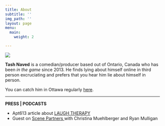 ```yaml
---
title: About
subtitle: ''
img_path: ''
layout: page
menu:
  main:
    weight: 2

---
```

![](/images/CapitalComedy_Pub101_137.jpg)

**Tash Naved** is a comedian/producer based out of Ontario, Canada who has been _in the game_ since 2013. He finds lying about himself online in third person excruciating and prefers that you hear him lie about himself in person.

You can catch him in Ottawa regularly [here](https://www.eventbrite.ca/o/comedy-ottawa-10826961900 "eventbrite").

***

**PRESS | PODCASTS**

* Apt613 article about [LAUGH THERAPY](https://apt613.ca/laugh-therapy/ "LT apt613 ")
* Guest on [Scene Partners ](https://podcasts.apple.com/us/podcast/sex-advice-im-good-at-it-ft-tash-naved/id1289672118?i=1000400968733)with Christina Muehlberger and Ryan Mulligan